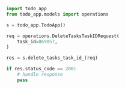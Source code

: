 <!-- Start SDK Example Usage -->


```python
import todo_app
from todo_app.models import operations

s = todo_app.TodoApp()

req = operations.DeleteTasksTaskIDRequest(
    task_id=869857,
)

res = s.delete_tasks_task_id_(req)

if res.status_code == 200:
    # handle response
    pass
```
<!-- End SDK Example Usage -->
